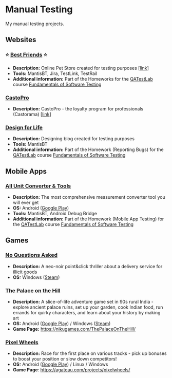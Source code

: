 # Manual Testing

My manual testing projects.

## Websites

### :star: **[Best Friends](/Best_Friends/)** :star:

- **Description:** Online Pet Store created for testing purposes [[link](http://opencart.qatestlab.net/)]
- **Tools:** MantisBT, Jira, TestLink, TestRail
- **Additional information:** Part of the Homeworks for the [QATestLab](https://en.training.qatestlab.com/) course [Fundamentals of Software Testing](https://en.training.qatestlab.com/course/software-testing-fundamentals/)

### [CastoPro](/CastoPro/)

- **Description:** CastoPro - the loyalty program for professionals (Castorama) [[link](https://castopro.castorama.pl/pl/home)]

### [Design for Life](/Design_for_Life/)

- **Description:** Designing blog created for testing purposes
- **Tools:** MantisBT
- **Additional information:** Part of the Homework (Reporting Bugs) for the [QATestLab](https://en.training.qatestlab.com/) course [Fundamentals of Software Testing](https://en.training.qatestlab.com/course/software-testing-fundamentals/)

## Mobile Apps

### [All Unit Converter & Tools](/Unit_Converter/)

- **Description:** The most comprehensive measurement converter tool you will ever get
- **OS:** Android ([Google Play](https://play.google.com/store/apps/details?id=com.digitalindeed.converter))
- **Tools:** MantisBT, Android Debug Bridge
- **Additional information:** Part of the Homework (Mobile App Testing) for the [QATestLab](https://en.training.qatestlab.com/) course [Fundamentals of Software Testing](https://en.training.qatestlab.com/course/software-testing-fundamentals/)

## Games

### [No Questions Asked](/No_Questions_Asked/)

- **Description:** A neo-noir point&click thriller about a delivery service for illicit goods
- **OS:** Windows ([Steam](https://store.steampowered.com/app/2259180/))

### [The Palace on the Hill](/Palace_on_Hill/)

- **Description:** A slice-of-life adventure game set in 90s rural India - explore ancient palace ruins, set up your garden, cook Indian food, run errands for quirky characters, and learn about your history by making art
- **OS:** Android ([Google Play](https://play.google.com/store/apps/details?id=com.NikuGames.Palace_on_the_hill_demo)) / Windows ([Steam](https://store.steampowered.com/app/1582600/))
- **Game Page:** https://nikugames.com/ThePalaceOnTheHill/

### [Pixel Wheels](/Pixel_Wheels/)

- **Description:** Race for the first place on various tracks - pick up bonuses to boost your position or slow down competitors!
- **OS:** Android ([Google Play](https://play.google.com/store/apps/details?id=com.agateau.tinywheels.android)) / Linux / Windows
- **Game Page**: https://agateau.com/projects/pixelwheels/
